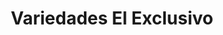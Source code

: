 ---
title: "Variedades El Exclusivo"
url: /chipata/variedades-el-exclusivo/
shop: tienda de variedades
---